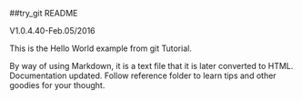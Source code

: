 ##try_git README

V1.0.4.40-Feb.05/2016

This is the Hello World example from git Tutorial.

By way of using Markdown, it is a text file that it is later converted to HTML.
Documentation updated.
Follow reference folder to learn tips and other goodies for your thought.

